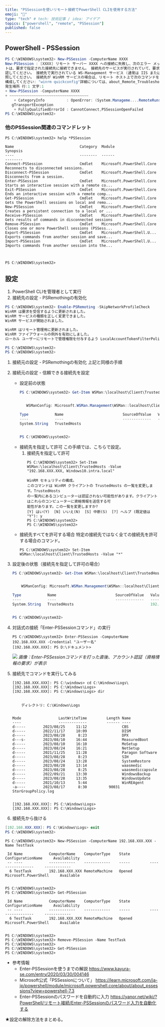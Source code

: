 ```yaml
---
title: "PSSessionを使いリモート接続でPowerShell CLIを使用する方法"
emoji: "👏"
type: "tech" # tech: 技術記事 / idea: アイデア
topics: ["powershell", "remote", "PSSession"]
published: false
---
```

## PowerShell - PSSession
```powershell
PS C:\WINDOWS\system32> New-PSSession -ComputerName XXXX
New-PSSession : [XXXX] リモート サーバー XXXX への接続に失敗し、次のエラー メッセージが返されました: クライアン
トは、要求で指定された接続先に接続できません。 接続先のサービスが実行されていて、要求を受け付けられる状態であることを確
認してください。 接続先で実行されている WS-Management サービス (通常は IIS または WinRM) に関するログとドキュメントを参
照してください。 接続先が WinRM サービスの場合は、リモート ホスト上で次のコマンドを実行して、WinRM サービスを分析および
構成してください: "winrm quickconfig"詳細については、about_Remote_Troubleshooting のヘルプ トピックを参照してください。
発生場所 行:1 文字:1
+ New-PSSession -ComputerName XXXX
+ ~~~~~~~~~~~~~~~~~~~~~~~~~~~~~~~~~~~~
    + CategoryInfo          : OpenError: (System.Manageme....RemoteRunspace:RemoteRunspace) [New-PSSession], PSRemotin
   gTransportException
    + FullyQualifiedErrorId : CannotConnect,PSSessionOpenFailed
PS C:\WINDOWS\system32>
```

### 他のPSSession関連のコマンドレット
```powershell:helpコマンドで一覧を表示
PS C:\WINDOWS\system32> help *PSSession

Name                              Category  Module                    Synopsis
----                              --------  ------                    --------
Connect-PSSession                 Cmdlet    Microsoft.PowerShell.Core Reconnects to disconnected sessions.
Disconnect-PSSession              Cmdlet    Microsoft.PowerShell.Core Disconnects from a session.
Enter-PSSession                   Cmdlet    Microsoft.PowerShell.Core Starts an interactive session with a remote co...
Exit-PSSession                    Cmdlet    Microsoft.PowerShell.Core Ends an interactive session with a remote comp...
Get-PSSession                     Cmdlet    Microsoft.PowerShell.Core Gets the PowerShell sessions on local and remo...
New-PSSession                     Cmdlet    Microsoft.PowerShell.Core Creates a persistent connection to a local or ...
Receive-PSSession                 Cmdlet    Microsoft.PowerShell.Core Gets results of commands in disconnected sessions
Remove-PSSession                  Cmdlet    Microsoft.PowerShell.Core Closes one or more PowerShell sessions (PSSess...
Export-PSSession                  Cmdlet    Microsoft.PowerShell.U... Exports commands from another session and save...
Import-PSSession                  Cmdlet    Microsoft.PowerShell.U... Imports commands from another session into the...



PS C:\WINDOWS\system32>
```

## 設定
1. PowerShell CLIを管理者として実行
1. 接続先の設定 - PSRemothingの有効化
```powershell
PS C:\WINDOWS\system32> Enable-PSRemoting -SkipNetworkProfileCheck
WinRM は要求を受信するように更新されました。
WinRM サービスの種類を正しく変更できました。
WinRM サービスが開始されました。

WinRM はリモート管理用に更新されました。
WinRM ファイアウォールの例外を有効にしました。
ローカル ユーザーにリモートで管理権限を付与するよう LocalAccountTokenFilterPolicy を構成しました。

PS C:\WINDOWS\system32>
PS C:\WINDOWS\system32>
```
1. 接続元の設定 - PSRemothingの有効化
	上記と同様の手順
1. 接続元の設定 - 信頼できる接続先を設定
	- 設定前の状態
		```powershell
		PS C:\WINDOWS\system32> Get-Item WSMan:\localhost\Client\TrustedHosts


		   WSManConfig: Microsoft.WSMan.Management\WSMan::localhost\Client

		Type            Name                           SourceOfValue   Value
		----            ----                           -------------   -----
		System.String   TrustedHosts


		PS C:\WINDOWS\system32>
		```
	- 接続先を指定して許可
        この手順では、こちらで設定。
		1. 接続先を指定して許可
			```powershell:接続先を指定して許可
			PS C:\WINDOWS\system32> Set-Item WSMan:\localhost\Client\TrustedHosts -Value "192.168.XXX.XXX, Windows10.intra.local"

			WinRM セキュリティの構成。
			このコマンドは WinRM クライアントの TrustedHosts の一覧を変更します。TrustedHosts
			の一覧内にあるコンピューターは認証されない可能性があります。クライアントはこれらのコンピューターに資格情報を送信する可
			能性があります。この一覧を変更しますか?
			[Y] はい(Y)  [N] いいえ(N)  [S] 中断(S)  [?] ヘルプ (既定値は "Y"): y
			PS C:\WINDOWS\system32>
			PS C:\WINDOWS\system32>
			```
    - 接続先すべてを許可する場合
        特定の接続先ではなく全ての接続先を許可する場合のコマンド。
        ```powershell:接続先すべてを許可する場合
        PS C:\WINDOWS\system32> Set-Item WSMan:\localhost\Client\TrustedHosts -Value "*"
        ```

1. 設定後の状態（接続先を指定して許可の場合）
    ```powershell
    PS C:\WINDOWS\system32> Get-Item WSMan:\localhost\Client\TrustedHosts


        WSManConfig: Microsoft.WSMan.Management\WSMan::localhost\Client

    Type            Name                           SourceOfValue   Value
    ----            ----                           -------------   -----
    System.String   TrustedHosts                                   192.168.XXX.XXX, Windows10.intra.local


    PS C:\WINDOWS\system32>
    ```
1. 対話式の接続「Enter-PSSessionコマンド」の実行
	```powershell:Enter-PSSessionの実行
	PS C:\WINDOWS\system32> Enter-PSSession -ComputerName 192.168.XXX.XXX -Credential "ユーザー名"
    [192.168.XXX.XXX]: PS D:\ドキュメント>
	```
	![](https://storage.googleapis.com/zenn-user-upload/a3e271b0b4ba-20230824.png)
	*画像：Enter-PSSessionコマンドを打った直後、アカウント認証（資格情報の要求）が表示*

1. 接続先でコマンドを実行してみる
    ```
    [192.168.XXX.XXX]: PS C:\windows> cd C:\Windows\Logs\
    [192.168.XXX.XXX]: PS C:\Windows\Logs>
    [192.168.XXX.XXX]: PS C:\Windows\Logs> dir


        ディレクトリ: C:\Windows\Logs


    Mode                 LastWriteTime         Length Name
    ----                 -------------         ------ ----
    d-----        2023/08/25     11:12                CBS
    d-----        2022/11/17     10:09                DISM
    d-----        2023/08/28      8:23                DPX
    d---s-        2023/08/10     16:44                MeasuredBoot
    d-----        2023/08/10     16:10                MoSetup
    d-----        2023/08/24     16:21                NetSetup
    d-----        2021/11/25     11:28                Paragon Software
    d-----        2023/08/28      8:23                SIH
    d-----        2023/08/24     13:28                SystemRestore
    d-----        2023/08/28     13:14                waasmedic
    d-----        2023/08/28      8:25                waasmediccapsule
    d-----        2022/09/21     13:30                WindowsBackup
    d-----        2023/08/28     13:35                WindowsUpdate
    d-----        2021/10/13      5:44                WinREAgent
    -a----        2023/08/17      8:30          90031 StorGroupPolicy.log


    [192.168.XXX.XXX]: PS C:\Windows\Logs>
    [192.168.XXX.XXX]: PS C:\Windows\Logs>
    ```

1. 接続先から抜ける
```powershell
[192.168.XXX.XXX]: PS C:\Windows\Logs> exit
PS C:\WINDOWS\system32>
```

```powershell:New-PSSession → Remove-PSSession
PS C:\WINDOWS\system32> New-PSSession -ComputerName 192.168.XXX.XXX -Name TestTask

 Id Name            ComputerName    ComputerType    State         ConfigurationName     Availability
 -- ----            ------------    ------------    -----         -----------------     ------------
  6 TestTask        192.168.XXX.XXX RemoteMachine   Opened        Microsoft.PowerShell     Available


PS C:\WINDOWS\system32>
PS C:\WINDOWS\system32> Get-PSSession

 Id Name            ComputerName    ComputerType    State         ConfigurationName     Availability
 -- ----            ------------    ------------    -----         -----------------     ------------
  6 TestTask        192.168.XXX.XXX RemoteMachine   Opened        Microsoft.PowerShell     Available


PS C:\WINDOWS\system32>
PS C:\WINDOWS\system32> Remove-PSSession -Name TestTask
PS C:\WINDOWS\system32>
PS C:\WINDOWS\system32> Get-PSSession
PS C:\WINDOWS\system32>
```

- 参考情報
    - Enter-PSSessionを使うまでの解説
        https://www.kayura-se.com/entry/2020/03/30/004146
    - Microsoft公式「PSSessionについて」
        https://learn.microsoft.com/ja-jp/powershell/module/microsoft.powershell.core/about/about_pssessions?view=powershell-7.3
    - Enter-PSSessionのパスワードを自動的に入力
        https://yanor.net/wiki/?PowerShell/リモート接続/Enter-PSSessionのパスワード入力を自動化する

★設定の解除方法をまとめる。
